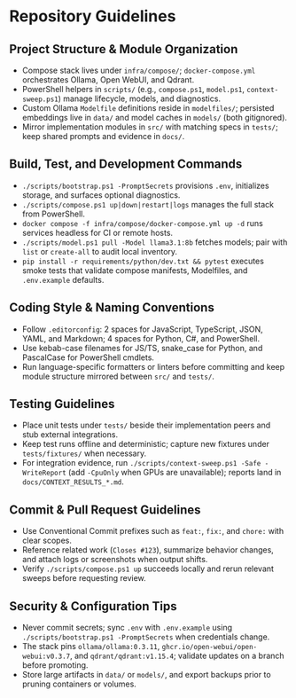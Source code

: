 # Repository Guidelines

## Project Structure & Module Organization
- Compose stack lives under `infra/compose/`; `docker-compose.yml` orchestrates Ollama, Open WebUI, and Qdrant.
- PowerShell helpers in `scripts/` (e.g., `compose.ps1`, `model.ps1`, `context-sweep.ps1`) manage lifecycle, models, and diagnostics.
- Custom Ollama `Modelfile` definitions reside in `modelfiles/`; persisted embeddings live in `data/` and model caches in `models/` (both gitignored).
- Mirror implementation modules in `src/` with matching specs in `tests/`; keep shared prompts and evidence in `docs/`.

## Build, Test, and Development Commands
- `./scripts/bootstrap.ps1 -PromptSecrets` provisions `.env`, initializes storage, and surfaces optional diagnostics.
- `./scripts/compose.ps1 up|down|restart|logs` manages the full stack from PowerShell.
- `docker compose -f infra/compose/docker-compose.yml up -d` runs services headless for CI or remote hosts.
- `./scripts/model.ps1 pull -Model llama3.1:8b` fetches models; pair with `list` or `create-all` to audit local inventory.
- `pip install -r requirements/python/dev.txt && pytest` executes smoke tests that validate compose manifests, Modelfiles, and `.env.example` defaults.

## Coding Style & Naming Conventions
- Follow `.editorconfig`: 2 spaces for JavaScript, TypeScript, JSON, YAML, and Markdown; 4 spaces for Python, C#, and PowerShell.
- Use kebab-case filenames for JS/TS, snake_case for Python, and PascalCase for PowerShell cmdlets.
- Run language-specific formatters or linters before committing and keep module structure mirrored between `src/` and `tests/`.

## Testing Guidelines
- Place unit tests under `tests/` beside their implementation peers and stub external integrations.
- Keep test runs offline and deterministic; capture new fixtures under `tests/fixtures/` when necessary.
- For integration evidence, run `./scripts/context-sweep.ps1 -Safe -WriteReport` (add `-CpuOnly` when GPUs are unavailable); reports land in `docs/CONTEXT_RESULTS_*.md`.

## Commit & Pull Request Guidelines
- Use Conventional Commit prefixes such as `feat:`, `fix:`, and `chore:` with clear scopes.
- Reference related work (`Closes #123`), summarize behavior changes, and attach logs or screenshots when output shifts.
- Verify `./scripts/compose.ps1 up` succeeds locally and rerun relevant sweeps before requesting review.

## Security & Configuration Tips
- Never commit secrets; sync `.env` with `.env.example` using `./scripts/bootstrap.ps1 -PromptSecrets` when credentials change.
- The stack pins `ollama/ollama:0.3.11`, `ghcr.io/open-webui/open-webui:v0.3.7`, and `qdrant/qdrant:v1.15.4`; validate updates on a branch before promoting.
- Store large artifacts in `data/` or `models/`, and export backups prior to pruning containers or volumes.
